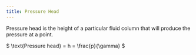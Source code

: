 ```yaml
---
title: Pressure Head
---
```


Pressure head is the height of a particular fluid column that will produce the
pressure at a point.

$ \text{Pressure head} = h = \frac{p}{\gamma} $
